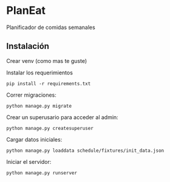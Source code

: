 # PlanEat

Planificador de comidas semanales

## Instalación

Crear venv (como mas te guste)


Instalar los requerimientos

`pip install -r requirements.txt`


Correr migraciones:

`python manage.py migrate`


Crear un superusario para acceder al admin:

`python manage.py createsuperuser`


Cargar datos iniciales:

`python manage.py loaddata schedule/fixtures/init_data.json` 


Iniciar el servidor:

`python manage.py runserver`
